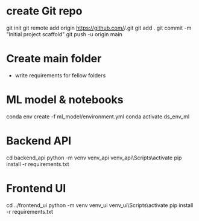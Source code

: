 # create Git repo
git init
git remote add origin https://github.com/<your-username>/<repo>.git
git add .
git commit -m "Initial project scaffold"
git push -u origin main

# Create main folder 
 - write requirements for fellow folders

# ML model & notebooks
conda env create -f ml_model/environment.yml
conda activate ds_env_ml

# Backend API
cd backend_api
python -m venv venv_api
venv_api\Scripts\activate
pip install -r requirements.txt

# Frontend UI
cd ../frontend_ui
python -m venv venv_ui
venv_ui\Scripts\activate
pip install -r requirements.txt